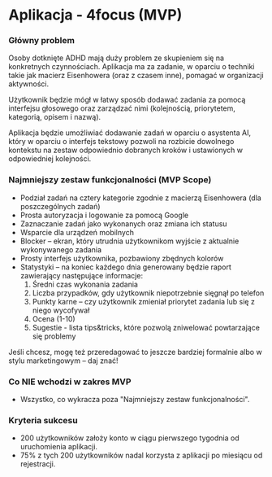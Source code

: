 # Aplikacja - 4focus (MVP)

### Główny problem  
Osoby dotknięte ADHD mają duży problem ze skupieniem się na konkretnych czynnościach. Aplikacja ma za zadanie, w oparciu o techniki takie jak macierz Eisenhowera (oraz z czasem inne), pomagać w organizacji aktywności.

Użytkownik będzie mógł w łatwy sposób dodawać zadania za pomocą interfejsu głosowego oraz zarządzać nimi (kolejnością, priorytetem, kategorią, opisem i nazwą).

Aplikacja będzie umożliwiać dodawanie zadań w oparciu o asystenta AI, który w oparciu o interfejs tekstowy pozwoli na rozbicie
dowolnego kontekstu na zestaw odpowiednio dobranych kroków i ustawionych w odpowiedniej kolejności.

### Najmniejszy zestaw funkcjonalności (MVP Scope)  

- Podział zadań na cztery kategorie zgodnie z macierzą Eisenhowera (dla poszczególnych zadań)  
- Prosta autoryzacja i logowanie za pomocą Google  
- Zaznaczanie zadań jako wykonanych oraz zmiana ich statusu  
- Wsparcie dla urządzeń mobilnych  
- Blocker – ekran, który utrudnia użytkownikom wyjście z aktualnie wykonywanego zadania  
- Prosty interfejs użytkownika, pozbawiony zbędnych kolorów  
- Statystyki – na koniec każdego dnia generowany będzie raport zawierający następujące informacje:  
  1. Średni czas wykonania zadania  
  2. Liczba przypadków, gdy użytkownik niepotrzebnie sięgnął po telefon  
  3. Punkty karne – czy użytkownik zmieniał priorytet zadania lub się z niego wycofywał  
  4. Ocena (1-10)
  5. Sugestie - lista tips&tricks, które pozwolą zniwelować powtarzające się problemy

Jeśli chcesz, mogę też przeredagować to jeszcze bardziej formalnie albo w stylu marketingowym – daj znać!

### Co NIE wchodzi w zakres MVP  
- Wszystko, co wykracza poza "Najmniejszy zestaw funkcjonalności".

### Kryteria sukcesu  
- 200 użytkowników założy konto w ciągu pierwszego tygodnia od uruchomienia aplikacji.  
- 75% z tych 200 użytkowników nadal korzysta z aplikacji po miesiącu od rejestracji.